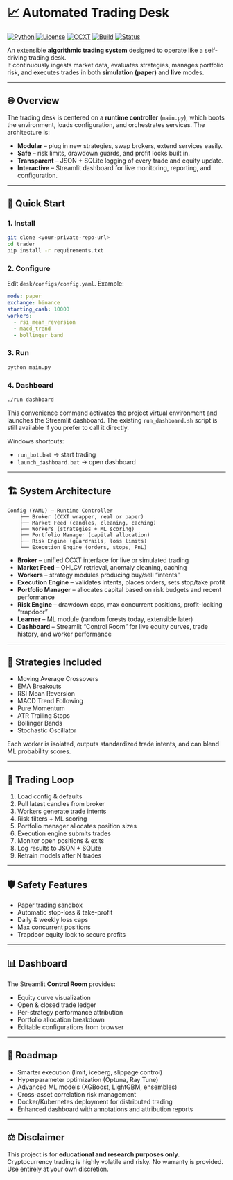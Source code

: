 
# 📈 Automated Trading Desk

[![Python](https://img.shields.io/badge/python-3.10%2B-blue.svg)](https://www.python.org/)
[![License](https://img.shields.io/badge/license-MIT-green.svg)](LICENSE)
[![CCXT](https://img.shields.io/badge/powered%20by-CCXT-orange.svg)](https://github.com/ccxt/ccxt)
[![Build](https://img.shields.io/badge/build-passing-brightgreen.svg)](#)
[![Status](https://img.shields.io/badge/status-active-success.svg)](#)

An extensible **algorithmic trading system** designed to operate like a self-driving trading desk.  
It continuously ingests market data, evaluates strategies, manages portfolio risk, and executes trades in both **simulation (paper)** and **live** modes.

---

## 🌐 Overview

The trading desk is centered on a **runtime controller** (`main.py`), which boots the environment, loads configuration, and orchestrates services. The architecture is:

- **Modular** – plug in new strategies, swap brokers, extend services easily.  
- **Safe** – risk limits, drawdown guards, and profit locks built in.  
- **Transparent** – JSON + SQLite logging of every trade and equity update.  
- **Interactive** – Streamlit dashboard for live monitoring, reporting, and configuration.  

---

## 🚀 Quick Start

### 1. Install
```bash
git clone <your-private-repo-url>
cd trader
pip install -r requirements.txt
````

### 2. Configure

Edit `desk/configs/config.yaml`. Example:

```yaml
mode: paper
exchange: binance
starting_cash: 10000
workers:
  - rsi_mean_reversion
  - macd_trend
  - bollinger_band
```

### 3. Run

```bash
python main.py
```

### 4. Dashboard

```bash
./run dashboard
```

This convenience command activates the project virtual environment and launches the Streamlit dashboard. The existing `run_dashboard.sh` script is still available if you prefer to call it directly.

Windows shortcuts:

* `run_bot.bat` → start trading
* `launch_dashboard.bat` → open dashboard

---

## 🏗️ System Architecture

```
Config (YAML) → Runtime Controller
    ├── Broker (CCXT wrapper, real or paper)
    ├── Market Feed (candles, cleaning, caching)
    ├── Workers (strategies + ML scoring)
    ├── Portfolio Manager (capital allocation)
    ├── Risk Engine (guardrails, loss limits)
    └── Execution Engine (orders, stops, PnL)
```

* **Broker** – unified CCXT interface for live or simulated trading
* **Market Feed** – OHLCV retrieval, anomaly cleaning, caching
* **Workers** – strategy modules producing buy/sell “intents”
* **Execution Engine** – validates intents, places orders, sets stop/take profit
* **Portfolio Manager** – allocates capital based on risk budgets and recent performance
* **Risk Engine** – drawdown caps, max concurrent positions, profit-locking “trapdoor”
* **Learner** – ML module (random forests today, extensible later)
* **Dashboard** – Streamlit “Control Room” for live equity curves, trade history, and worker performance

---

## 🎯 Strategies Included

* Moving Average Crossovers
* EMA Breakouts
* RSI Mean Reversion
* MACD Trend Following
* Pure Momentum
* ATR Trailing Stops
* Bollinger Bands
* Stochastic Oscillator

Each worker is isolated, outputs standardized trade intents, and can blend ML probability scores.

---

## 🔄 Trading Loop

1. Load config & defaults
2. Pull latest candles from broker
3. Workers generate trade intents
4. Risk filters + ML scoring
5. Portfolio manager allocates position sizes
6. Execution engine submits trades
7. Monitor open positions & exits
8. Log results to JSON + SQLite
9. Retrain models after N trades

---

## 🛡️ Safety Features

* Paper trading sandbox
* Automatic stop-loss & take-profit
* Daily & weekly loss caps
* Max concurrent positions
* Trapdoor equity lock to secure profits

---

## 📊 Dashboard

The Streamlit **Control Room** provides:

* Equity curve visualization
* Open & closed trade ledger
* Per-strategy performance attribution
* Portfolio allocation breakdown
* Editable configurations from browser

---

## 🔮 Roadmap

* Smarter execution (limit, iceberg, slippage control)
* Hyperparameter optimization (Optuna, Ray Tune)
* Advanced ML models (XGBoost, LightGBM, ensembles)
* Cross-asset correlation risk management
* Docker/Kubernetes deployment for distributed trading
* Enhanced dashboard with annotations and attribution reports

---

## ⚖️ Disclaimer

This project is for **educational and research purposes only**.
Cryptocurrency trading is highly volatile and risky. No warranty is provided.
Use entirely at your own discretion.
